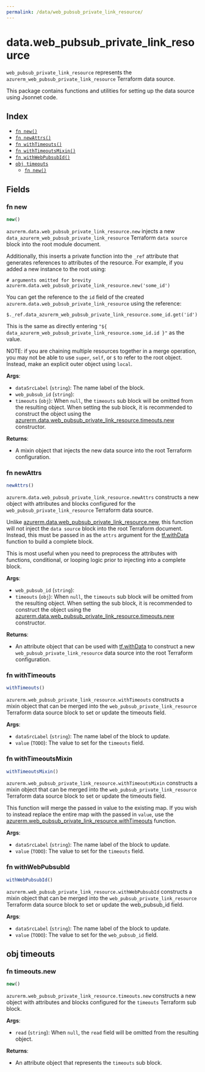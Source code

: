 ```yaml
---
permalink: /data/web_pubsub_private_link_resource/
---
```


# data.web_pubsub_private_link_resource

`web_pubsub_private_link_resource` represents the `azurerm_web_pubsub_private_link_resource` Terraform data source.



This package contains functions and utilities for setting up the data source using Jsonnet code.


## Index

* [`fn new()`](#fn-new)
* [`fn newAttrs()`](#fn-newattrs)
* [`fn withTimeouts()`](#fn-withtimeouts)
* [`fn withTimeoutsMixin()`](#fn-withtimeoutsmixin)
* [`fn withWebPubsubId()`](#fn-withwebpubsubid)
* [`obj timeouts`](#obj-timeouts)
  * [`fn new()`](#fn-timeoutsnew)

## Fields

### fn new

```ts
new()
```


`azurerm.data.web_pubsub_private_link_resource.new` injects a new `data_azurerm_web_pubsub_private_link_resource` Terraform `data source`
block into the root module document.

Additionally, this inserts a private function into the `_ref` attribute that generates references to attributes of the
resource. For example, if you added a new instance to the root using:

    # arguments omitted for brevity
    azurerm.data.web_pubsub_private_link_resource.new('some_id')

You can get the reference to the `id` field of the created `azurerm.data.web_pubsub_private_link_resource` using the reference:

    $._ref.data_azurerm_web_pubsub_private_link_resource.some_id.get('id')

This is the same as directly entering `"${ data_azurerm_web_pubsub_private_link_resource.some_id.id }"` as the value.

NOTE: if you are chaining multiple resources together in a merge operation, you may not be able to use `super`, `self`,
or `$` to refer to the root object. Instead, make an explicit outer object using `local`.

**Args**:
  - `dataSrcLabel` (`string`): The name label of the block.
  - `web_pubsub_id` (`string`): 
  - `timeouts` (`obj`):  When `null`, the `timeouts` sub block will be omitted from the resulting object. When setting the sub block, it is recommended to construct the object using the [azurerm.data.web_pubsub_private_link_resource.timeouts.new](#fn-webpubsubprivatelinkresourcetimeoutsnew) constructor.

**Returns**:
- A mixin object that injects the new data source into the root Terraform configuration.


### fn newAttrs

```ts
newAttrs()
```


`azurerm.data.web_pubsub_private_link_resource.newAttrs` constructs a new object with attributes and blocks configured for the `web_pubsub_private_link_resource`
Terraform data source.

Unlike [azurerm.data.web_pubsub_private_link_resource.new](#fn-webpubsubprivatelinkresourcenew), this function will not inject the `data source`
block into the root Terraform document. Instead, this must be passed in as the `attrs` argument for the
[tf.withData](https://github.com/tf-libsonnet/core/tree/main/docs#fn-withdata) function to build a complete block.

This is most useful when you need to preprocess the attributes with functions, conditional, or looping logic prior to
injecting into a complete block.

**Args**:
  - `web_pubsub_id` (`string`): 
  - `timeouts` (`obj`):  When `null`, the `timeouts` sub block will be omitted from the resulting object. When setting the sub block, it is recommended to construct the object using the [azurerm.data.web_pubsub_private_link_resource.timeouts.new](#fn-webpubsubprivatelinkresourcetimeoutsnew) constructor.

**Returns**:
  - An attribute object that can be used with [tf.withData](https://github.com/tf-libsonnet/core/tree/main/docs#fn-withdata) to construct a new `web_pubsub_private_link_resource` data source into the root Terraform configuration.


### fn withTimeouts

```ts
withTimeouts()
```

`azurerm.web_pubsub_private_link_resource.withTimeouts` constructs a mixin object that can be merged into the `web_pubsub_private_link_resource`
Terraform data source block to set or update the timeouts field.



**Args**:
  - `dataSrcLabel` (`string`): The name label of the block to update.
  - `value` (`TODO`): The value to set for the `timeouts` field.


### fn withTimeoutsMixin

```ts
withTimeoutsMixin()
```

`azurerm.web_pubsub_private_link_resource.withTimeoutsMixin` constructs a mixin object that can be merged into the `web_pubsub_private_link_resource`
Terraform data source block to set or update the timeouts field.

This function will merge the passed in value to the existing map. If you wish
to instead replace the entire map with the passed in `value`, use the [azurerm.web_pubsub_private_link_resource.withTimeouts](TODO)
function.


**Args**:
  - `dataSrcLabel` (`string`): The name label of the block to update.
  - `value` (`TODO`): The value to set for the `timeouts` field.


### fn withWebPubsubId

```ts
withWebPubsubId()
```

`azurerm.web_pubsub_private_link_resource.withWebPubsubId` constructs a mixin object that can be merged into the `web_pubsub_private_link_resource`
Terraform data source block to set or update the web_pubsub_id field.



**Args**:
  - `dataSrcLabel` (`string`): The name label of the block to update.
  - `value` (`TODO`): The value to set for the `web_pubsub_id` field.


## obj timeouts



### fn timeouts.new

```ts
new()
```


`azurerm.web_pubsub_private_link_resource.timeouts.new` constructs a new object with attributes and blocks configured for the `timeouts`
Terraform sub block.



**Args**:
  - `read` (`string`):  When `null`, the `read` field will be omitted from the resulting object.

**Returns**:
  - An attribute object that represents the `timeouts` sub block.
